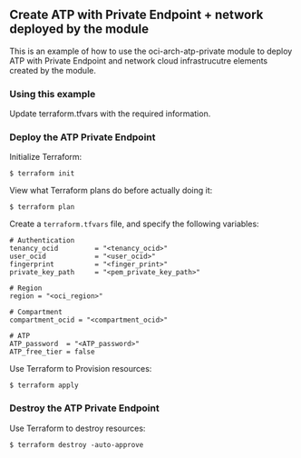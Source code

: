## Create ATP with Private Endpoint + network deployed by the module
This is an example of how to use the oci-arch-atp-private module to deploy ATP with Private Endpoint and network cloud infrastrucutre elements created by the module.
  
### Using this example
Update terraform.tfvars with the required information.

### Deploy the ATP Private Endpoint
Initialize Terraform:
```
$ terraform init
```
View what Terraform plans do before actually doing it:
```
$ terraform plan
```

Create a `terraform.tfvars` file, and specify the following variables:

```
# Authentication
tenancy_ocid         = "<tenancy_ocid>"
user_ocid            = "<user_ocid>"
fingerprint          = "<finger_print>"
private_key_path     = "<pem_private_key_path>"

# Region
region = "<oci_region>"

# Compartment
compartment_ocid = "<compartment_ocid>"

# ATP
ATP_password  = "<ATP_password>"
ATP_free_tier = false
```

Use Terraform to Provision resources:
```
$ terraform apply
```

### Destroy the ATP Private Endpoint

Use Terraform to destroy resources:
```
$ terraform destroy -auto-approve
```
